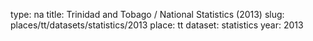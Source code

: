 type: na
title: Trinidad and Tobago / National Statistics (2013)
slug: places/tt/datasets/statistics/2013
place: tt
dataset: statistics
year: 2013
